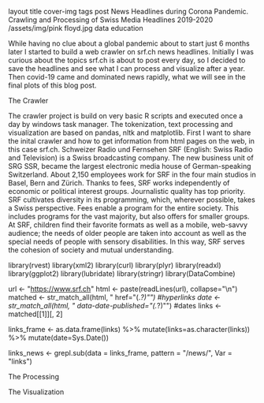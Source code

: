 layout	title	cover-img	tags
post
News Headlines during Corona Pandemic. Crawling and Processing of Swiss Media Headlines 2019-2020
/assets/img/pink floyd.jpg
data
education

While having no clue about a global pandemic about to start just 6 months later I started to build a web crawler on srf.ch news headlines. Initially I was curious about the topics srf.ch is about to post every day, so I decided to save the headlines and see what I can process and visualize after a year. Then covid-19 came and dominated news rapidly, what we will see in the final plots of this blog post.

The Crawler

The crawler project is build on very basic R scripts and executed once a day by windows task manager. The tokenization, text processing and visualization are based on pandas, nltk and matplotlib.
First I want to share the inital crawler and how to get information from html pages on the web, in this case srf.ch. Schweizer Radio und Fernsehen SRF (English: Swiss Radio and Television) is a Swiss broadcasting company. The new business unit of SRG SSR, became the largest electronic media house of German-speaking Switzerland. About 2,150 employees work for SRF in the four main studios in Basel, Bern and Zürich. Thanks to fees, SRF works independently of economic or political interest groups. Journalistic quality has top priority. SRF cultivates diversity in its programming, which, wherever possible, takes a Swiss perspective. Fees enable a program for the entire society. This includes programs for the vast majority, but also offers for smaller groups. At SRF, children find their favorite formats as well as a mobile, web-savvy audience; the needs of older people are taken into account as well as the special needs of people with sensory disabilities. In this way, SRF serves the cohesion of society and mutual understanding.

library(rvest)
library(xml2)
library(curl)
library(plyr)
library(readxl)
library(ggplot2)
library(lubridate)
library(stringr)
library(DataCombine)

url <- "https://www.srf.ch"
html <- paste(readLines(url), collapse="\n")
matched <- str_match_all(html, " href=\"(.*?)\"")                #hyperlinks
date    <- str_match_all(html, " data-date-published=\"(.*?)\"") #dates
links <- matched[[1]][, 2]

links_frame <- as.data.frame(links) %>% mutate(links=as.character(links)) %>% mutate(date=Sys.Date())

links_news     <- grepl.sub(data = links_frame, pattern = "/news/", Var = "links")

The Processing


The Visualization
